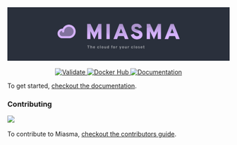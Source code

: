 <img src="./.github/assets/readme_branding.png" alt="Miasma - The cloud for your closet" height="50%">

<p align="center">
  <a href="https://github.com/aklinker1/miasma/actions/workflows/validate.yml">
    <img src="https://github.com/aklinker1/miasma/actions/workflows/validate.yml/badge.svg" alt="Validate" />
  </a>
  <a href="https://hub.docker.com/r/aklinker1/miasma">
    <img src="https://img.shields.io/badge/Docker Hub-aklinker1%2Fmiasma-success?logo=docker&logoColor=aaa" alt="Docker Hub" />
  </a>
  <a href="https://aklinker1.github.io/miasma">
    <img src="https://img.shields.io/badge/Documentation-blue" alt="Documentation" />
  </a>
</p>

To get started, [checkout the documentation](https://miasma.aklinker1.io).

### Contributing

<a href="https://github.com/aklinker1/miasma/graphs/contributors">
  <img src="https://contrib.rocks/image?repo=aklinker1/miasma" />
</a>

To contribute to Miasma, [checkout the contributors guide](https://miasma.aklinker1.io).
